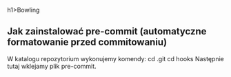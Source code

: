 h1>Bowling</h1>

<h2>Jak zainstalować pre-commit (automatyczne formatowanie przed commitowaniu)</h2>

<p> W katalogu repozytorium wykonujemy komendy:
cd .git
cd hooks
Następnie tutaj wklejamy plik pre-commit.
</p>
